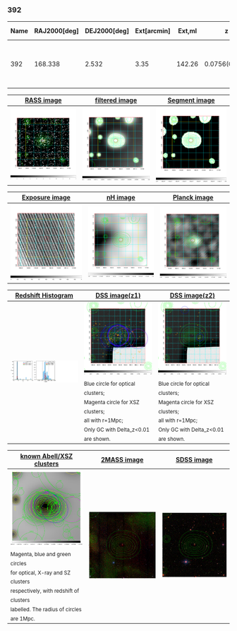 <div STYLE="page-break-after: always;"></div>

### 392

|Name|RAJ2000[deg]|DEJ2000[deg] |Ext[arcmin]| Ext,ml | z | z_src| C|GC(XSZ,Delta_z<0.01)| GC(OPT,Delta_z<0.01)|GC| R_sig[arcmin] | R500[arcmin] | R500[Mpc]| CRsig[c/s] | CR500[c/s] |L500[1E44 erg/s]|F500[1E-12 erg/s/cm^2]| M500[1E14 Msun]|Tx[keV]|Cnt_sig|Beta|Rc[arcmin]|Comment|Alias|
|---|---|---|---|---|---|------|---|--------|---------|----------|---|---|---|---|---|---|---|---|---|---|---|---|---|---|
|392| 168.338| 2.532| 3.35| 142.26| 0.0756(0.005)| z1, z_xsz| B| F20, MCXC, Tar| A, N, W| A, C, F20, MCXC, N, PSZ2, Tar, W| 10.750| 10.600| 0.912| 0.363(0.039)| 0.362(0.039)| 0.940(0.048)| 6.707(0.344)| 2.32(0.06)| 3.68(0.06)| 148.2| 0.914(-0.098+0.062)| 6.532(-0.812+0.561)| -| k411|

|[RASS image](../image/392/392_img.pdf)|[filtered image](../image/392/392_fil.pdf)|[Segment image](../image/392/392_seg.pdf)|
|-------------------|--------------------|-------------------|
| <img src="../image/392/392_img.png" width="300">  | <img src="../image/392/392_fil.png" width="300">   | <img src="../image/392/392_seg.png" width="300">  |

|[Exposure image](../image/392/392_mex.pdf)| [nH image](../image/392/392_nh.pdf)| [Planck image](../image/392/392_p.pdf)|
|-------------------|--------------------|-------------------|
|<img src="../image/392/392_mex.png" width="300">   | <img src="../image/392/392_nh.png" width="300">    | <img src="../image/392/392_p.png" width="300"> |

|[Redshift Histogram](../image/392/392_zg.pdf) | [DSS image(z1)](../image/392/392_dss_z1.pdf)      |  [DSS image(z2)](../image/392/392_dss_z2.pdf)    |
|-------------------|--------------------|-------------------|
|<img src="../image/392/392_zg.png" width="300"> |<img src="../image/392/392_dss_z1.png" width="300"> <sub><br>Blue circle for optical clusters; <br>Magenta circle for XSZ clusters; <br>all with r=1Mpc; <br>Only GC with Delta_z<0.01 are shown. </sub>| <img src="../image/392/392_dss_z2.png" width="300"><sub><br>Blue circle for optical clusters; <br>Magenta circle for XSZ clusters; <br>all with r=1Mpc; <br>Only GC with Delta_z<0.01 are shown. </sub> |

|[known Abell/XSZ clusters](../image/392/392_gc.pdf) | [2MASS image](../image/392/392_2mass.pdf)      |[SDSS image](../image/392/392_sdss.pdf)   |
|-------------------|-------------------|-------------------|
|<img src=../image/392/392_gc.png width="300"> <br><sub>Magenta, blue and green circles <br>for optical, X-ray and SZ clusters <br>respectively, with redshift of clusters <br>labelled. The radius of circles <br>are 1Mpc.</sub>|<img src="../image/392/392_2mass.png" width="300">  | <img src="../image/392/392_sdss.png" width="300">  |




